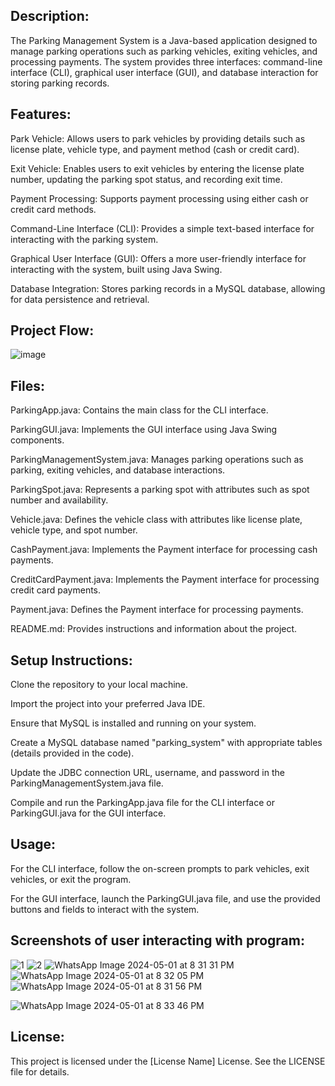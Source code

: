 ## Description: ##
The Parking Management System is a Java-based application designed to manage parking operations such as parking vehicles, exiting vehicles, and processing payments. The system provides three interfaces: command-line interface (CLI), graphical user interface (GUI), and database interaction for storing parking records.

## Features: ##

Park Vehicle: Allows users to park vehicles by providing details such as license plate, vehicle type, and payment method (cash or credit card).

Exit Vehicle: Enables users to exit vehicles by entering the license plate number, updating the parking spot status, and recording exit time.

Payment Processing: Supports payment processing using either cash or credit card methods.

Command-Line Interface (CLI): Provides a simple text-based interface for interacting with the parking system.

Graphical User Interface (GUI): Offers a more user-friendly interface for interacting with the system, built using Java Swing.

Database Integration: Stores parking records in a MySQL database, allowing for data persistence and retrieval.

## Project Flow:
![image](https://github.com/sunainha-vijay/Vehicle-Parking-Management-System/assets/113001688/39df258a-dd3e-41dc-a81d-de96ed1551e9)


## Files: ##

ParkingApp.java: Contains the main class for the CLI interface.

ParkingGUI.java: Implements the GUI interface using Java Swing components.

ParkingManagementSystem.java: Manages parking operations such as parking, exiting vehicles, and database interactions.

ParkingSpot.java: Represents a parking spot with attributes such as spot number and availability.

Vehicle.java: Defines the vehicle class with attributes like license plate, vehicle type, and spot number.

CashPayment.java: Implements the Payment interface for processing cash payments.

CreditCardPayment.java: Implements the Payment interface for processing credit card payments.

Payment.java: Defines the Payment interface for processing payments.

README.md: Provides instructions and information about the project.

## Setup Instructions: ##

Clone the repository to your local machine.

Import the project into your preferred Java IDE.

Ensure that MySQL is installed and running on your system.

Create a MySQL database named "parking_system" with appropriate tables (details provided in the code).

Update the JDBC connection URL, username, and password in the ParkingManagementSystem.java file.

Compile and run the ParkingApp.java file for the CLI interface or ParkingGUI.java for the GUI interface.

## Usage: ##

For the CLI interface, follow the on-screen prompts to park vehicles, exit vehicles, or exit the program.

For the GUI interface, launch the ParkingGUI.java file, and use the provided buttons and fields to interact with the system.

## Screenshots of user interacting with program:

![1](https://github.com/Anie0205/Parking-Management-System/assets/113001688/14ee0186-dbde-48ff-9f39-7e57c96df962)
![2](https://github.com/Anie0205/Parking-Management-System/assets/113001688/a8309e7f-fd2f-40d6-9bc5-404ffbbf4cb6)
![WhatsApp Image 2024-05-01 at 8 31 31 PM](https://github.com/Anie0205/Parking-Management-System/assets/113001688/b11043f2-c697-416f-933e-6f6ebbf5bfa6)
![WhatsApp Image 2024-05-01 at 8 32 05 PM](https://github.com/Anie0205/Parking-Management-System/assets/113001688/f5b1dc6a-3c04-40c5-ae3b-825bcf9c028b)
![WhatsApp Image 2024-05-01 at 8 31 56 PM](https://github.com/Anie0205/Parking-Management-System/assets/113001688/130a1280-2ad4-44b5-9203-48db99f7f9fc)

![WhatsApp Image 2024-05-01 at 8 33 46 PM](https://github.com/Anie0205/Parking-Management-System/assets/113001688/3d71777c-0b61-472b-b4e2-a2461867fc79)

## License:
This project is licensed under the [License Name] License. See the LICENSE file for details.
